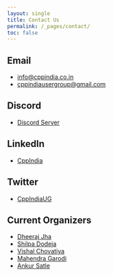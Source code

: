 ```yaml
---
layout: single
title: Contact Us
permalink: /_pages/contact/
toc: false
---
```


## Email

- info@cppindia.co.in
- cppindiausergroup@gmail.com

## Discord

- [Discord Server](https://discord.gg/Wz42tX5)

## LinkedIn

- [CppIndia](https://www.linkedin.com/company/cppindia/)


## Twitter

- [CppIndiaUG](https://twitter.com/CppIndiaUG)


## Current Organizers

- [Dheeraj Jha](https://www.linkedin.com/in/jhadheeraj/)
- [Shilpa Dodeja](https://www.linkedin.com/in/shilpa-dodeja-3740005b/)
- [Vishal Chovatiya](https://www.linkedin.com/in/vishal-chovatiya-b7896484/)
- [Mahendra Garodi](https://www.linkedin.com/in/garodimahendra)
- [Ankur Satle](https://www.linkedin.com/in/ankursatle)
